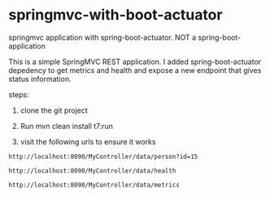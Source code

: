 # springmvc-with-boot-actuator
springmvc application with spring-boot-actuator. NOT a spring-boot-application

This is a simple SpringMVC REST application. I added spring-boot-actuator depedency to get metrics and health and 
expose a new endpoint that gives status information.

steps:

1. clone the git project

2. Run mvn clean install t7:run

3. visit the following urls to ensure it works

`http://localhost:8090/MyController/data/person?id=15`

`http://localhost:8090/MyController/data/health`

`http://localhost:8090/MyController/data/metrics`

